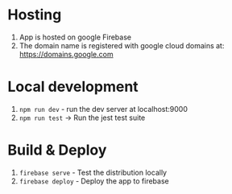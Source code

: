 # Hosting
1. App is hosted on google Firebase
1. The domain name is registered with google cloud domains at: https://domains.google.com

# Local development
1. `npm run dev` - run the dev server at localhost:9000
1. `npm run test` -> Run the jest test suite

# Build & Deploy
1. `firebase serve` - Test the distribution locally
1. `firebase deploy` - Deploy the app to firebase



